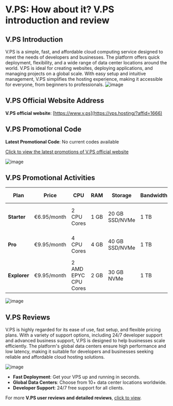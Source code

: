 # V.PS: How about it? V.PS introduction and review

## V.PS Introduction
V.PS is a simple, fast, and affordable cloud computing service designed to meet the needs of developers and businesses. The platform offers quick deployment, flexibility, and a wide range of data center locations around the world. V.PS is ideal for creating websites, deploying applications, and managing projects on a global scale. With easy setup and intuitive management, V.PS simplifies the hosting experience, making it accessible for everyone, from beginners to professionals.
![image](https://github.com/user-attachments/assets/744ae6e9-bc81-4d2d-ac37-8bec3af9d2b7)

## V.PS Official Website Address
**V.PS official website**: [https://www.v.ps](https://vps.hosting/?affid=1666)

## V.PS Promotional Code
**Latest Promotional Code**: No current codes available  

[Click to view the latest promotions of V.PS official website](https://vps.hosting/?affid=1666)

![image](https://github.com/user-attachments/assets/13193dad-2907-4e12-9766-05c15909f10a)

## V.PS Promotional Activities

| Plan      | Price          | CPU            | RAM           | Storage         | Bandwidth      | Special Features        | Purchase Link |
|-----------|----------------|----------------|---------------|-----------------|----------------|-------------------------|---------------|
| **Starter** | €6.95/month   | 2 CPU Cores    | 1 GB          | 20 GB SSD/NVMe  | 1 TB           | BGP Session & IXP Port   | [Order Now](https://vps.hosting/?affid=1666) |
| **Pro**     | €9.95/month   | 4 CPU Cores    | 4 GB          | 40 GB SSD/NVMe  | 1 TB           | BGP Session & IXP Port   | [Order Now](https://vps.hosting/?affid=1666) |
| **Explorer**| €9.95/month   | 2 AMD EPYC CPU Cores | 2 GB   | 30 GB NVMe      | 1 TB           | BGP Session & IXP Port   | [Order Now](https://vps.hosting/?affid=1666) |

![image](https://github.com/user-attachments/assets/03e89dca-d28b-4b11-9e0a-b4bb789da353)

## V.PS Reviews
V.PS is highly regarded for its ease of use, fast setup, and flexible pricing plans. With a variety of support options, including 24/7 developer support and advanced business support, V.PS is designed to help businesses scale efficiently. The platform's global data centers ensure high performance and low latency, making it suitable for developers and businesses seeking reliable and affordable cloud hosting solutions.

![image](https://github.com/user-attachments/assets/c87435a6-329c-4229-9bba-4b41b3a6c517)

- **Fast Deployment**: Get your VPS up and running in seconds.
- **Global Data Centers**: Choose from 10+ data center locations worldwide.
- **Developer Support**: 24/7 free support for all clients.
  
For more **V.PS user reviews and detailed reviews**, [click to view](https://vps.hosting/?affid=1666).
